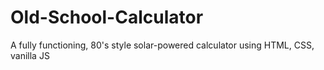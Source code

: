 # Old-School-Calculator
A fully functioning, 80's style solar-powered calculator using HTML, CSS, vanilla JS
